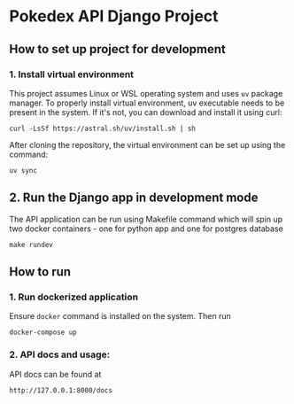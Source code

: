 # Pokedex API Django Project

## How to set up project for development

### 1. Install virtual environment
This project assumes Linux or WSL operating system and uses `uv` package manager. To properly install virtual environment, uv executable needs to be present in the system. If it's not, you can download and install it using curl:
```
curl -LsSf https://astral.sh/uv/install.sh | sh
```

After cloning the repository, the virtual environment can be set up using the command:
```
uv sync
```

## 2. Run the Django app in development mode
The API application can be run using Makefile command which will spin up two docker containers - one for python app and one for postgres database
```
make rundev
```
## How to run 

### 1. Run dockerized application
Ensure `docker` command is installed on the system. Then run
```
docker-compose up
```

### 2. API docs and usage:
API docs can be found at
```
http://127.0.0.1:8000/docs
```
